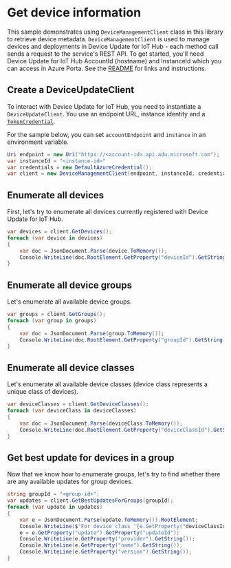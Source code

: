 # Get device information

This sample demonstrates using `DeviceManagementClient` class in this library to retrieve device metadata. `DeviceManagementClient` is used to manage devices and deployments in Device Update for IoT Hub - each method call sends a request to the service's REST API.  To get started, you'll need Device Update for IoT Hub AccountId (hostname) and InstanceId which you can access in Azure Porta. See the [README](https://github.com/Azure/azure-sdk-for-net/tree/main/sdk/deviceupdate/Azure.IoT.DeviceUpdate/README.md) for links and instructions.

## Create a DeviceUpdateClient
 
To interact with Device Update for IoT Hub, you need to instantiate a `DeviceUpdateClient`. You use an endpoint URL, instance identity and a [`TokenCredential`](https://github.com/Azure/azure-sdk-for-net/blob/main/sdk/identity/Azure.Identity/README.md#credentials).
 
For the sample below, you can set `accountEndpoint` and `instance` in an environment variable.

```C# Snippet:AzDeviceUpdateSample5_CreateDeviceManagementClient
Uri endpoint = new Uri("https://<account-id>.api.adu.microsoft.com");
var instanceId = "<instance-id>"
var credentials = new DefaultAzureCredential();
var client = new DeviceManagementClient(endpoint, instanceId, credentials);
```

## Enumerate all devices

First, let's try to enumerate all devices currently registered with Device Update for IoT Hub.

```C# Snippet:AzDeviceUpdateSample5_EnumerateDevices
var devices = client.GetDevices();
foreach (var device in devices)
{
    var doc = JsonDocument.Parse(device.ToMemory());
    Console.WriteLine(doc.RootElement.GetProperty("deviceId").GetString());
}
```

## Enumerate all device groups

Let's enumerate all available device groups.

```C# Snippet:AzDeviceUpdateSample5_EnumerateGroups
var groups = client.GetGroups();
foreach (var group in groups)
{
    var doc = JsonDocument.Parse(group.ToMemory());
    Console.WriteLine(doc.RootElement.GetProperty("groupId").GetString());
}
```

## Enumerate all device classes

Let's enumerate all available device classes (device class represents a unique class of devices).

```C# Snippet:AzDeviceUpdateSample5_EnumerateDeviceClasses
var deviceClasses = client.GetDeviceClasses();
foreach (var deviceClass in deviceClasses)
{
    var doc = JsonDocument.Parse(deviceClass.ToMemory());
    Console.WriteLine(doc.RootElement.GetProperty("deviceClassId").GetString());
}
```

## Get best update for devices in a group

Now that we know how to enumerate groups, let's try to find whether there are any available updates for group devices.

```C# Snippet:AzDeviceUpdateSample5_GetBestUpdates
string groupId = "<group-id>";
var updates = client.GetBestUpdatesForGroups(groupId);
foreach (var update in updates)
{
    var e = JsonDocument.Parse(update.ToMemory()).RootElement;
    Console.WriteLine($"For device class '{e.GetProperty("deviceClassId").GetString()}' in group '{groupId}', the best update is:");
    e = e.GetProperty("update").GetProperty("updateId");
    Console.WriteLine(e.GetProperty("provider").GetString());
    Console.WriteLine(e.GetProperty("name").GetString());
    Console.WriteLine(e.GetProperty("version").GetString());
}
```
